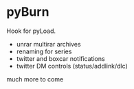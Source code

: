 # pyBurn

Hook for pyLoad.

* unrar multirar archives
* renaming for series
* twitter and boxcar notifications 
* twitter DM controls (status/addlink/dlc)

much more to come